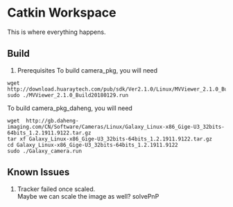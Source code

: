 # Catkin Workspace
This is where everything happens.

## Build
1. Prerequisites 
To build camera_pkg, you will need 
```shell
wget http://download.huaraytech.com/pub/sdk/Ver2.1.0/Linux/MVViewer_2.1.0_Build20180129.run  
sudo ./MVViewer_2.1.0_Build20180129.run
```

To build camera_pkg_daheng, you will need
```shell
wget  http://gb.daheng-imaging.com/CN/Software/Cameras/Linux/Galaxy_Linux-x86_Gige-U3_32bits-64bits_1.2.1911.9122.tar.gz
tar xf Galaxy_Linux-x86_Gige-U3_32bits-64bits_1.2.1911.9122.tar.gz
cd Galaxy_Linux-x86_Gige-U3_32bits-64bits_1.2.1911.9122
sudo ./Galaxy_camera.run
```
## Known Issues
1. Tracker failed once scaled.  
Maybe we can scale the image as well?
solvePnP